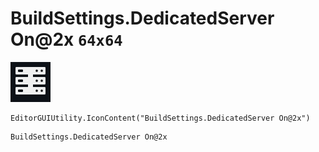# BuildSettings.DedicatedServer On@2x `64x64`
<img src="/img/BuildSettings.DedicatedServer%20On@2x.png" width=64 height=64>

``` CSharp
EditorGUIUtility.IconContent("BuildSettings.DedicatedServer On@2x")
```
```
BuildSettings.DedicatedServer On@2x
```
